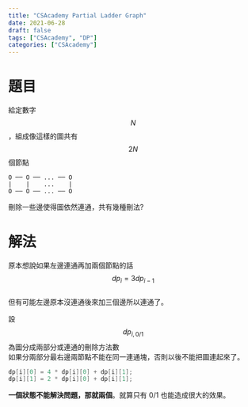 ```yaml
---
title: "CSAcademy Partial Ladder Graph"
date: 2021-06-28
draft: false
tags: ["CSAcademy", "DP"]
categories: ["CSAcademy"]
---
```


# 題目
給定數字 $$N$$，組成像這樣的圖共有 $$2N$$ 個節點
```
O ── O ── ... ── O
|    |    ...    |
O ── O ── ... ── O
```
刪除一些邊使得圖依然連通，共有幾種刪法?

# 解法
原本想說如果左邊連通再加兩個節點的話 $$dp_{i}=3dp_{i-1}$$<br>
但有可能左邊原本沒連通後來加三個邊所以連通了。

設 $$dp_{i,0/1}$$ 為圖分成兩部分或連通的刪除方法數<br>
如果分兩部分最右邊兩節點不能在同一連通塊，否則以後不能把圖連起來了。
```c++
dp[i][0] = 4 * dp[i][0] + dp[i][1];
dp[i][1] = 2 * dp[i][0] + dp[i][1];
```

**一個狀態不能解決問題，那就兩個**。就算只有 0/1 也能造成很大的效果。